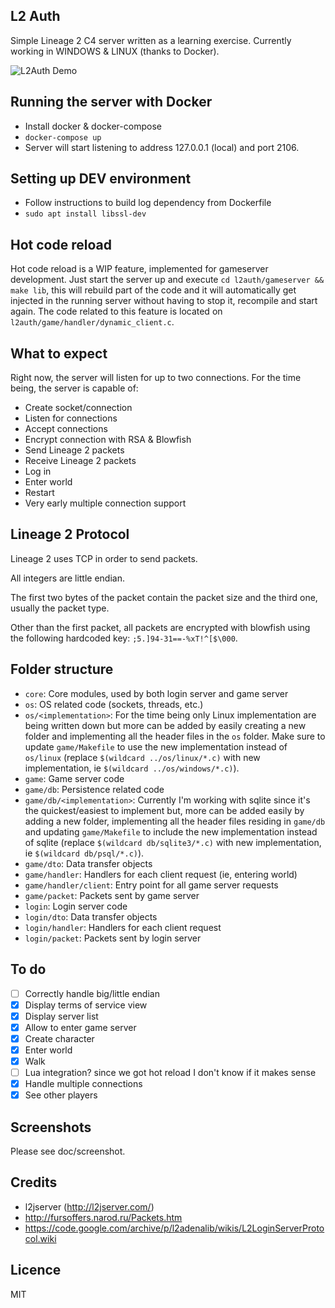 ## L2 Auth
Simple Lineage 2 C4 server written as a learning exercise.
Currently working in WINDOWS & LINUX (thanks to Docker).

![L2Auth Demo](doc/screenshot/demo.gif)

## Running the server with Docker
- Install docker & docker-compose
- `docker-compose up`
- Server will start listening to address 127.0.0.1 (local) and port 2106.

## Setting up DEV environment
- Follow instructions to build log dependency from Dockerfile
- `sudo apt install libssl-dev`

## Hot code reload
Hot code reload is a WIP feature, implemented for gameserver development.
Just start the server up and execute `cd l2auth/gameserver && make lib`, this 
will rebuild part  of the code and it will automatically get 
injected in the running server without having to stop it, recompile and start 
again. The code related to this feature is located on `l2auth/game/handler/dynamic_client.c`.

## What to expect
Right now, the server will listen for up to two connections.
For the time being, the server is capable of:
- Create socket/connection
- Listen for connections
- Accept connections
- Encrypt connection with RSA & Blowfish
- Send Lineage 2 packets
- Receive Lineage 2 packets
- Log in
- Enter world
- Restart
- Very early multiple connection support

## Lineage 2 Protocol
Lineage 2 uses TCP in order to send packets.

All integers are little endian.

The first two bytes of the packet contain the packet size and the third one, usually the packet type.

Other than the first packet, all packets are encrypted with blowfish using the following hardcoded key: `;5.]94-31==-%xT!^[$\000`.

## Folder structure
- `core`: Core modules, used by both login server and game server
- `os`: OS related code (sockets, threads, etc.)
- `os/<implementation>`: For the time being only Linux implementation are being written down but more can be added by easily creating a new folder and implementing all the header files in the `os` folder. Make sure to update `game/Makefile` to use the new implementation instead of `os/linux` (replace `$(wildcard ../os/linux/*.c)` with new implementation, ie `$(wildcard ../os/windows/*.c)`).
- `game`: Game server code
- `game/db`: Persistence related code
- `game/db/<implementation>`: Currently I'm working with sqlite since it's the quickest/easiest to implement but, more can be added easily by adding a new folder, implementing all the header files residing in `game/db` and updating `game/Makefile` to include the new implementation instead of sqlite (replace `$(wildcard db/sqlite3/*.c)` with new implementation, ie `$(wildcard db/psql/*.c)`).
- `game/dto`: Data transfer objects
- `game/handler`: Handlers for each client request (ie, entering world)
- `game/handler/client`: Entry point for all game server requests
- `game/packet`: Packets sent by game server
- `login`: Login server code
- `login/dto`: Data transfer objects
- `login/handler`: Handlers for each client request
- `login/packet`: Packets sent by login server

## To do
- [ ] Correctly handle big/little endian
- [x] Display terms of service view
- [x] Display server list
- [x] Allow to enter game server
- [x] Create character
- [x] Enter world
- [x] Walk
- [ ] Lua integration? since we got hot reload I don't know if it makes sense
- [x] Handle multiple connections
- [x] See other players

## Screenshots
Please see doc/screenshot.

## Credits
- l2jserver (http://l2jserver.com/)
- http://fursoffers.narod.ru/Packets.htm
- https://code.google.com/archive/p/l2adenalib/wikis/L2LoginServerProtocol.wiki

## Licence
MIT
